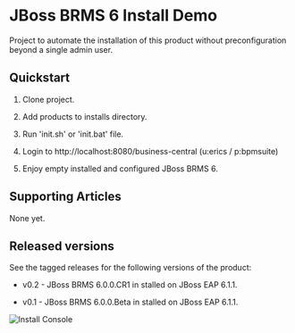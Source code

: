 JBoss BRMS 6 Install Demo 
=========================

Project to automate the installation of this product without preconfiguration beyond a single admin user.

Quickstart
----------

1. Clone project.

2. Add products to installs directory.

3. Run 'init.sh' or 'init.bat' file.

4. Login to http://localhost:8080/business-central  (u:erics / p:bpmsuite)

5. Enjoy empty installed and configured JBoss BRMS 6.


Supporting Articles
-------------------

None yet.


Released versions
-----------------

See the tagged releases for the following versions of the product:

- v0.2 - JBoss BRMS 6.0.0.CR1 in stalled on JBoss EAP 6.1.1.

- v0.1 - JBoss BRMS 6.0.0.Beta in stalled on JBoss EAP 6.1.1.


![Install Console](https://github.com/eschabell/brms-install-demo/blob/master/support/install-console.png?raw=true)
